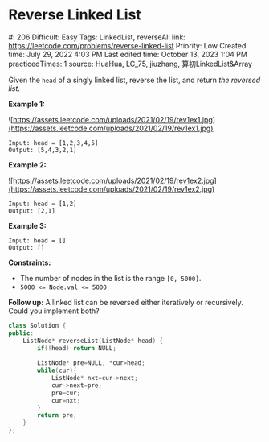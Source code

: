 # Reverse Linked List

#: 206
Difficult: Easy
Tags: LinkedList, reverseAll
link: https://leetcode.com/problems/reverse-linked-list
Priority: Low
Created time: July 29, 2022 4:03 PM
Last edited time: October 13, 2023 1:04 PM
practicedTimes: 1
source: HuaHua, LC_75, jiuzhang, 算初LinkedList&Array

Given the `head` of a singly linked list, reverse the list, and return *the reversed list*.

**Example 1:**

![https://assets.leetcode.com/uploads/2021/02/19/rev1ex1.jpg](https://assets.leetcode.com/uploads/2021/02/19/rev1ex1.jpg)

```
Input: head = [1,2,3,4,5]
Output: [5,4,3,2,1]

```

**Example 2:**

![https://assets.leetcode.com/uploads/2021/02/19/rev1ex2.jpg](https://assets.leetcode.com/uploads/2021/02/19/rev1ex2.jpg)

```
Input: head = [1,2]
Output: [2,1]

```

**Example 3:**

```
Input: head = []
Output: []

```

**Constraints:**

- The number of nodes in the list is the range `[0, 5000]`.
- `5000 <= Node.val <= 5000`

**Follow up:** A linked list can be reversed either iteratively or recursively. Could you implement both?

```cpp
class Solution {
public:
    ListNode* reverseList(ListNode* head) {
        if(!head) return NULL;
        
        ListNode* pre=NULL, *cur=head;
        while(cur){
            ListNode* nxt=cur->next;
            cur->next=pre;
            pre=cur;
            cur=nxt;
        }
        return pre;
    }
};
```